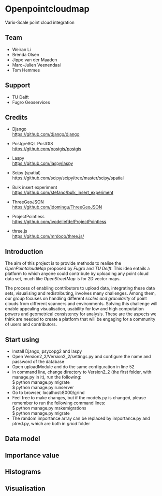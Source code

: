 # Openpointcloudmap

Vario-Scale point cloud integration

## Team

- Weiran Li
- Brenda Olsen
- Jippe van der Maaden
- Marc-Julien Veenendaal
- Tom Hemmes

## Support

- TU Delft
- Fugro Geoservices

## Credits

- Django<br>
https://github.com/django/django

- PostgreSQL PostGIS<br>
https://github.com/postgis/postgis

- Laspy<br>
https://github.com/laspy/laspy

- Scipy (spatial)<br>
https://github.com/scipy/scipy/tree/master/scipy/spatial

- Bulk insert experiment<br>
https://github.com/stefano/bulk_insert_experiment

- ThreeGeoJSON<br>
https://github.com/jdomingu/ThreeGeoJSON

- ProjectPointless<br>
https://github.com/ivodeliefde/ProjectPointless

- three.js<br>
https://github.com/mrdoob/three.js/

## Introduction

The aim of this project is to provide methods to realise the *OpenPointcloudMap* proposed by *Fugro* and *TU Delft*. This idea entails a platform to which anyone could contribute by uploading any point cloud data set, much like *OpenStreetMap* is for 2D vector maps.

The process of enabling contributors to upload data, integrating these data sets, visualising and redistributing, involves many challenges. Among them, our group focuses on handling different *scales and granularity* of point clouds from different scanners and environments. Solving this challenge will enable appealing visualisation, usability for low and high computation powers and geometrical consistency for analysis. These are the aspects we think are needed to create a platform that will be engaging for a community of users and contributors.

## Start using

- Install Django, psycopg2 and laspy
- Open Version2_2/Version2_2/settings.py and configure the name and password of the database
- Open uploadModule and do the same configuration in line 52
- In command line, change directory to Version2_2 (the first folder, with manage.py in it), run the following:<br>
$ python manage.py migrate<br>
$ python manage.py runserver
- Go to browser, localhost:8000/grind
- Feel free to make changes, but if the models.py is changed, please remember to run the following command lines:<br>
$ python manage.py makemigrations<br>
$ python manage.py migrate
- The random importance array can be replaced by importance.py and ptred.py, which are both in *grind* folder

## Data model

## Importance value

## Histograms

## Visualisation
